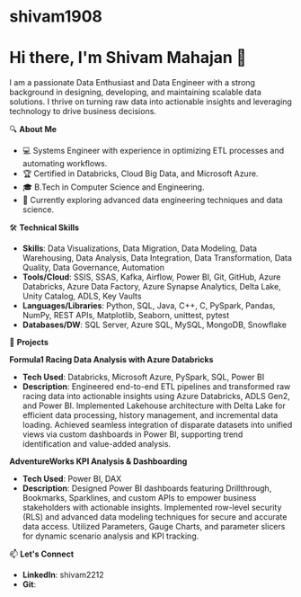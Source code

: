 # shivam1908
# Hi there, I'm Shivam Mahajan 👋

I am a passionate Data Enthusiast and Data Engineer with a strong background in designing, developing, and maintaining scalable data solutions. I thrive on turning raw data into actionable insights and leveraging technology to drive business decisions.

🔍 **About Me**
- 💻 Systems Engineer with experience in optimizing ETL processes and automating workflows.
- 🏆 Certified in Databricks, Cloud Big Data, and Microsoft Azure.
- 🎓 B.Tech in Computer Science and Engineering.
- 🌱 Currently exploring advanced data engineering techniques and data science.

🛠️ **Technical Skills**
- **Skills**: Data Visualizations, Data Migration, Data Modeling, Data Warehousing, Data Analysis, Data Integration, Data Transformation, Data Quality, Data Governance, Automation
- **Tools/Cloud**: SSIS, SSAS, Kafka, Airflow, Power BI, Git, GitHub, Azure Databricks, Azure Data Factory, Azure Synapse Analytics, Delta Lake, Unity Catalog, ADLS, Key Vaults
- **Languages/Libraries**: Python, SQL, Java, C++, C, PySpark, Pandas, NumPy, REST APIs, Matplotlib, Seaborn, unittest, pytest
- **Databases/DW**: SQL Server, Azure SQL, MySQL, MongoDB, Snowflake

🚀 **Projects**

**Formula1 Racing Data Analysis with Azure Databricks**
- **Tech Used**: Databricks, Microsoft Azure, PySpark, SQL, Power BI
- **Description**: Engineered end-to-end ETL pipelines and transformed raw racing data into actionable insights using Azure Databricks, ADLS Gen2, and Power BI. Implemented Lakehouse architecture with Delta Lake for efficient data processing, history management, and incremental data loading. Achieved seamless integration of disparate datasets into unified views via custom dashboards in Power BI, supporting trend identification and value-added analysis.

**AdventureWorks KPI Analysis & Dashboarding**
- **Tech Used**: Power BI, DAX
- **Description**: Designed Power BI dashboards featuring Drillthrough, Bookmarks, Sparklines, and custom APIs to empower business stakeholders with actionable insights. Implemented row-level security (RLS) and advanced data modeling techniques for secure and accurate data access. Utilized Parameters, Gauge Charts, and parameter slicers for dynamic scenario analysis and KPI tracking.

📫 **Let's Connect**
- **LinkedIn**: shivam2212
- **Git**: 
